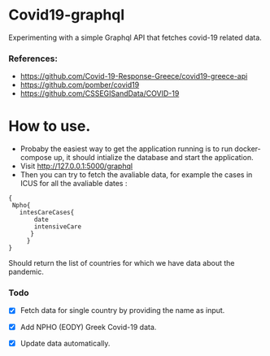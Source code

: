 # Covid19-graphql
Experimenting with a simple Graphql API that fetches covid-19 related data.

### References:

* https://github.com/Covid-19-Response-Greece/covid19-greece-api
* https://github.com/pomber/covid19
* https://github.com/CSSEGISandData/COVID-19


# How to use.
 * Probaby the easiest way to get the application running is to run
 docker-compose up, it should intialize the database and start the application.
 * Visit http://127.0.0.1:5000/graphql
 * Then you can try to fetch the avaliable data, for example the cases in ICUS for all the avaliable dates :
 
 ```
{ 
  Npho{ 
    intesCareCases{
        date
        intensiveCare 
       }
      }
}
```

 Should return the list of countries for which we have data about the pandemic.
  
### Todo
- [x] Fetch data for single country by providing the name as input.

- [x] Add NPHO (EODY) Greek Covid-19 data.

- [x] Update data automatically.
